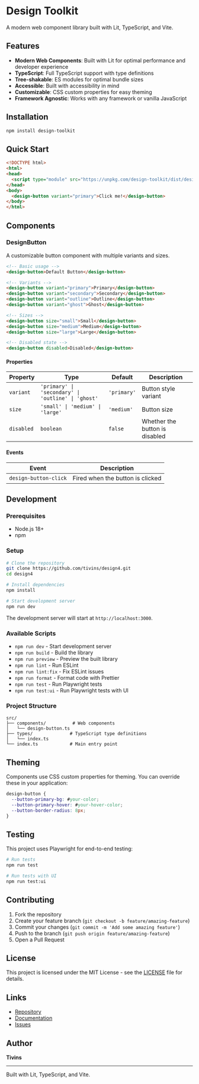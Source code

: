 # Design Toolkit

A modern web component library built with Lit, TypeScript, and Vite.

## Features

- **Modern Web Components**: Built with Lit for optimal performance and developer experience
- **TypeScript**: Full TypeScript support with type definitions
- **Tree-shakable**: ES modules for optimal bundle sizes
- **Accessible**: Built with accessibility in mind
- **Customizable**: CSS custom properties for easy theming
- **Framework Agnostic**: Works with any framework or vanilla JavaScript

## Installation

```bash
npm install design-toolkit
```

## Quick Start

```html
<!DOCTYPE html>
<html>
<head>
  <script type="module" src="https://unpkg.com/design-toolkit/dist/design-toolkit.js"></script>
</head>
<body>
  <design-button variant="primary">Click me!</design-button>
</body>
</html>
```

## Components

### DesignButton

A customizable button component with multiple variants and sizes.

```html
<!-- Basic usage -->
<design-button>Default Button</design-button>

<!-- Variants -->
<design-button variant="primary">Primary</design-button>
<design-button variant="secondary">Secondary</design-button>
<design-button variant="outline">Outline</design-button>
<design-button variant="ghost">Ghost</design-button>

<!-- Sizes -->
<design-button size="small">Small</design-button>
<design-button size="medium">Medium</design-button>
<design-button size="large">Large</design-button>

<!-- Disabled state -->
<design-button disabled>Disabled</design-button>
```

#### Properties

| Property | Type | Default | Description |
|----------|------|---------|-------------|
| `variant` | `'primary' \| 'secondary' \| 'outline' \| 'ghost'` | `'primary'` | Button style variant |
| `size` | `'small' \| 'medium' \| 'large'` | `'medium'` | Button size |
| `disabled` | `boolean` | `false` | Whether the button is disabled |

#### Events

| Event | Description |
|-------|-------------|
| `design-button-click` | Fired when the button is clicked |

## Development

### Prerequisites

- Node.js 18+ 
- npm

### Setup

```bash
# Clone the repository
git clone https://github.com/tivins/design4.git
cd design4

# Install dependencies
npm install

# Start development server
npm run dev
```

The development server will start at `http://localhost:3000`.

### Available Scripts

- `npm run dev` - Start development server
- `npm run build` - Build the library
- `npm run preview` - Preview the built library
- `npm run lint` - Run ESLint
- `npm run lint:fix` - Fix ESLint issues
- `npm run format` - Format code with Prettier
- `npm run test` - Run Playwright tests
- `npm run test:ui` - Run Playwright tests with UI

### Project Structure

```
src/
├── components/          # Web components
│   └── design-button.ts
├── types/              # TypeScript type definitions
│   └── index.ts
└── index.ts            # Main entry point
```

## Theming

Components use CSS custom properties for theming. You can override these in your application:

```css
design-button {
  --button-primary-bg: #your-color;
  --button-primary-hover: #your-hover-color;
  --button-border-radius: 8px;
}
```

## Testing

This project uses Playwright for end-to-end testing:

```bash
# Run tests
npm run test

# Run tests with UI
npm run test:ui
```

## Contributing

1. Fork the repository
2. Create your feature branch (`git checkout -b feature/amazing-feature`)
3. Commit your changes (`git commit -m 'Add some amazing feature'`)
4. Push to the branch (`git push origin feature/amazing-feature`)
5. Open a Pull Request

## License

This project is licensed under the MIT License - see the [LICENSE](LICENSE) file for details.

## Links

- [Repository](https://github.com/tivins/design4)
- [Documentation](https://github.com/tivins/design4#readme)
- [Issues](https://github.com/tivins/design4/issues)

## Author

**Tivins**

---

Built with Lit, TypeScript, and Vite.
